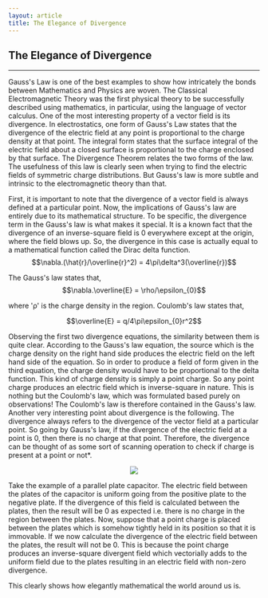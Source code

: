 ```yaml
---
layout: article
title: The Elegance of Divergence
---
```


<h2>The Elegance of Divergence</h2>
<hr>
Gauss's Law is one of the best examples to show how intricately the bonds between Mathematics and Physics are woven. The Classical Electromagnetic Theory was the first physical theory to be successfully described using mathematics, in particular, using the language of vector calculus. One of the most interesting property of a vector field is its divergence. In electrostatics, one form of Gauss's Law states that the divergence of the electric field at any point is proportional to the charge density at that point. The integral form states that the surface integral of the electric field about a closed surface is proportional to the charge enclosed by that surface. The Divergence Theorem relates the two forms of the law. The usefulness of this law is clearly seen when trying to find the electric fields of symmetric charge distributions. But Gauss's law is more subtle and intrinsic to the electromagnetic theory than that.

First, it is important to note that the divergence of a vector field is always defined at a particular point. Now, the implications of Gauss's law are entirely due to its mathematical structure. To be specific, the divergence term in the Gauss's law is what makes it special. It is a known fact that the divergence of an inverse-square field is 0 everywhere except at the origin, where the field blows up. So, the divergence in this case is actually equal to a mathematical function called the Dirac delta function.
<br>
      $$\nabla.(\hat{r}/\overline{r}^2) = 4\pi\delta^3(\overline{r})$$

The Gauss's law states that,
<br>
      $$\nabla.\overline{E} = \rho/\epsilon_{0}$$

where 'ρ' is the charge density in the region. Coulomb's law states that,
<br>
<center>$$\overline{E} = q/4\pi\epsilon_{0}r^2$$</center>

Observing the first two divergence equations, the similarity between them is quite clear. According to the Gauss's law equation, the source which is the charge density on the right hand side produces the electric field on the left hand side of the equation. So in order to produce a field of form given in the third equation, the charge density would have to be proportional to the delta function. This kind of charge density is simply a point charge. So any point charge produces an electric field which is inverse-square in nature. This is nothing but the Coulomb's law, which was formulated based purely on observations! The Coulomb's law is therefore contained in the Gauss's law. Another very interesting point about divergence is the following. The divergence always refers to the divergence of the vector field at a particular point. So going by Gauss's law, if the divergence of the electric field at a point is 0, then there is no charge at that point. Therefore, the divergence can be thought of as some sort of scanning operation to check if charge is present at a point or not*.

<center><img src="../cap_picture.png"></center>

Take the example of a parallel plate capacitor. The electric field between the plates of the capacitor is uniform going from the positive plate to the negative plate. If the divergence of this field is calculated between the plates, then the result will be 0 as expected i.e. there is no charge in the region between the plates. Now, suppose that a point charge is placed between the plates which is somehow tightly held in its position so that it is immovable. If we now calculate the divergence of the electric field between the plates, the result will not be 0. This is because the point charge produces an inverse-square divergent field which vectorially adds to the uniform field due to the plates resulting in an electric field with non-zero divergence.

This clearly shows how elegantly mathematical the world around us is.

<script type="text/javascript" async
  src="https://cdnjs.cloudflare.com/ajax/libs/mathjax/2.7.0/MathJax.js?config=TeX-MML-AM_CHTML">
</script>

